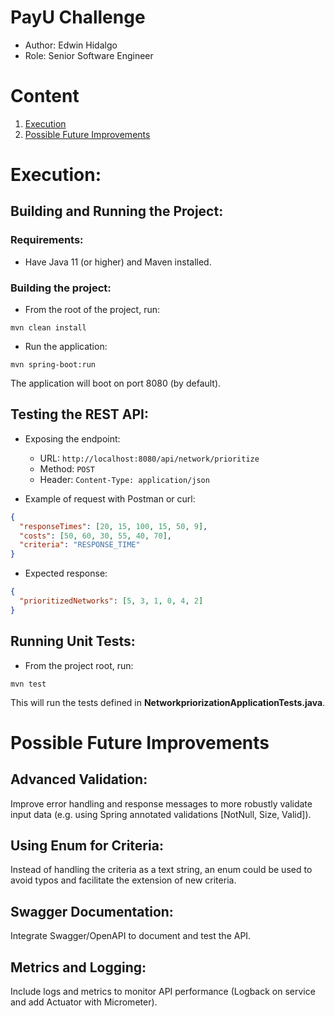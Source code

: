 # PayU Challenge
- Author: Edwin Hidalgo
- Role: Senior Software Engineer

# Content

1. [Execution]()
2. [Possible Future Improvements]()

# Execution:
## Building and Running the Project:

### Requirements:
- Have Java 11 (or higher) and Maven installed.

### Building the project:
- From the root of the project, run:
````shell
mvn clean install
````

- Run the application:
````shell
mvn spring-boot:run
````

The application will boot on port 8080 (by default).

## Testing the REST API:

- Exposing the endpoint:

  - URL: `http://localhost:8080/api/network/prioritize`
  - Method: `POST`
  - Header: `Content-Type: application/json`


- Example of request with Postman or curl:

```json
{
  "responseTimes": [20, 15, 100, 15, 50, 9],
  "costs": [50, 60, 30, 55, 40, 70],
  "criteria": "RESPONSE_TIME"
}
```

- Expected response:

```json
{
  "prioritizedNetworks": [5, 3, 1, 0, 4, 2]
}
```

## Running Unit Tests:

- From the project root, run:
```shell
mvn test
```

This will run the tests defined in **NetworkpriorizationApplicationTests.java**.

# Possible Future Improvements

## Advanced Validation:
Improve error handling and response messages to more robustly validate input data (e.g. using Spring annotated validations  [NotNull, Size, Valid]).

## Using Enum for Criteria:
Instead of handling the criteria as a text string, an enum could be used to avoid typos and facilitate the extension of new criteria.

## Swagger Documentation:
Integrate Swagger/OpenAPI to document and test the API.

## Metrics and Logging:
Include logs and metrics to monitor API performance (Logback on service and add Actuator with Micrometer).